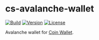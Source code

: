 # cs-avalanche-wallet

[![Build](https://github.com/CoinSpace/cs-avalanche-wallet/actions/workflows/ci.yml/badge.svg)](https://github.com/CoinSpace/cs-avalanche-wallet/actions/workflows/ci.yml)
[![Version](https://img.shields.io/github/v/tag/CoinSpace/cs-avalanche-wallet?label=version)](https://github.com/CoinSpace/cs-avalanche-wallet/tags)
[![License](https://img.shields.io/github/license/CoinSpace/cs-avalanche-wallet?color=blue)](https://github.com/CoinSpace/cs-avalanche-wallet/blob/master/LICENSE)

Avalanche wallet for [Coin Wallet](https://github.com/CoinSpace/CoinSpace).
